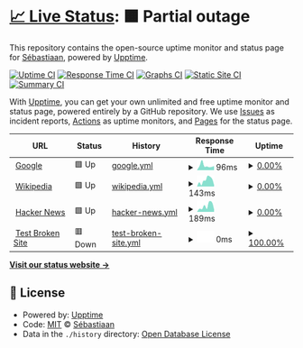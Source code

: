 # [📈 Live Status](https:///statuspage-test): <!--live status--> **🟧 Partial outage**

This repository contains the open-source uptime monitor and status page for [Sébastiaan](sebastiaan.app), powered by [Upptime](https://github.com/upptime/upptime).

[![Uptime CI](https://github.com/se-bastiaan/statuspage-test/workflows/Uptime%20CI/badge.svg)](https://github.com/se-bastiaan/statuspage-test/actions?query=workflow%3A%22Uptime+CI%22)
[![Response Time CI](https://github.com/se-bastiaan/statuspage-test/workflows/Response%20Time%20CI/badge.svg)](https://github.com/se-bastiaan/statuspage-test/actions?query=workflow%3A%22Response+Time+CI%22)
[![Graphs CI](https://github.com/se-bastiaan/statuspage-test/workflows/Graphs%20CI/badge.svg)](https://github.com/se-bastiaan/statuspage-test/actions?query=workflow%3A%22Graphs+CI%22)
[![Static Site CI](https://github.com/se-bastiaan/statuspage-test/workflows/Static%20Site%20CI/badge.svg)](https://github.com/se-bastiaan/statuspage-test/actions?query=workflow%3A%22Static+Site+CI%22)
[![Summary CI](https://github.com/se-bastiaan/statuspage-test/workflows/Summary%20CI/badge.svg)](https://github.com/se-bastiaan/statuspage-test/actions?query=workflow%3A%22Summary+CI%22)

With [Upptime](https://upptime.js.org), you can get your own unlimited and free uptime monitor and status page, powered entirely by a GitHub repository. We use [Issues](https://github.com/se-bastiaan/statuspage-test/issues) as incident reports, [Actions](https://github.com/se-bastiaan/statuspage-test/actions) as uptime monitors, and [Pages](https:///statuspage-test) for the status page.

<!--start: status pages-->
<!-- This summary is generated by Upptime (https://github.com/upptime/upptime) -->
<!-- Do not edit this manually, your changes will be overwritten -->
<!-- prettier-ignore -->
| URL | Status | History | Response Time | Uptime |
| --- | ------ | ------- | ------------- | ------ |
| <img alt="" src="https://favicons.githubusercontent.com/www.google.com" height="13"> [Google](https://www.google.com) | 🟩 Up | [google.yml](https://github.com/se-bastiaan/statuspage-test/commits/HEAD/history/google.yml) | <details><summary><img alt="Response time graph" src="./graphs/google/response-time-week.png" height="20"> 96ms</summary><br><a href="https://se-bastiaan.github.io/statuspage-test/history/google"><img alt="Response time 99" src="https://img.shields.io/endpoint?url=https%3A%2F%2Fraw.githubusercontent.com%2Fse-bastiaan%2Fstatuspage-test%2FHEAD%2Fapi%2Fgoogle%2Fresponse-time.json"></a><br><a href="https://se-bastiaan.github.io/statuspage-test/history/google"><img alt="24-hour response time 78" src="https://img.shields.io/endpoint?url=https%3A%2F%2Fraw.githubusercontent.com%2Fse-bastiaan%2Fstatuspage-test%2FHEAD%2Fapi%2Fgoogle%2Fresponse-time-day.json"></a><br><a href="https://se-bastiaan.github.io/statuspage-test/history/google"><img alt="7-day response time 96" src="https://img.shields.io/endpoint?url=https%3A%2F%2Fraw.githubusercontent.com%2Fse-bastiaan%2Fstatuspage-test%2FHEAD%2Fapi%2Fgoogle%2Fresponse-time-week.json"></a><br><a href="https://se-bastiaan.github.io/statuspage-test/history/google"><img alt="30-day response time 85" src="https://img.shields.io/endpoint?url=https%3A%2F%2Fraw.githubusercontent.com%2Fse-bastiaan%2Fstatuspage-test%2FHEAD%2Fapi%2Fgoogle%2Fresponse-time-month.json"></a><br><a href="https://se-bastiaan.github.io/statuspage-test/history/google"><img alt="1-year response time 99" src="https://img.shields.io/endpoint?url=https%3A%2F%2Fraw.githubusercontent.com%2Fse-bastiaan%2Fstatuspage-test%2FHEAD%2Fapi%2Fgoogle%2Fresponse-time-year.json"></a></details> | <details><summary><a href="https://se-bastiaan.github.io/statuspage-test/history/google">0.00%</a></summary><a href="https://se-bastiaan.github.io/statuspage-test/history/google"><img alt="All-time uptime 75.82%" src="https://img.shields.io/endpoint?url=https%3A%2F%2Fraw.githubusercontent.com%2Fse-bastiaan%2Fstatuspage-test%2FHEAD%2Fapi%2Fgoogle%2Fuptime.json"></a><br><a href="https://se-bastiaan.github.io/statuspage-test/history/google"><img alt="24-hour uptime 0.00%" src="https://img.shields.io/endpoint?url=https%3A%2F%2Fraw.githubusercontent.com%2Fse-bastiaan%2Fstatuspage-test%2FHEAD%2Fapi%2Fgoogle%2Fuptime-day.json"></a><br><a href="https://se-bastiaan.github.io/statuspage-test/history/google"><img alt="7-day uptime 0.00%" src="https://img.shields.io/endpoint?url=https%3A%2F%2Fraw.githubusercontent.com%2Fse-bastiaan%2Fstatuspage-test%2FHEAD%2Fapi%2Fgoogle%2Fuptime-week.json"></a><br><a href="https://se-bastiaan.github.io/statuspage-test/history/google"><img alt="30-day uptime 0.00%" src="https://img.shields.io/endpoint?url=https%3A%2F%2Fraw.githubusercontent.com%2Fse-bastiaan%2Fstatuspage-test%2FHEAD%2Fapi%2Fgoogle%2Fuptime-month.json"></a><br><a href="https://se-bastiaan.github.io/statuspage-test/history/google"><img alt="1-year uptime 58.42%" src="https://img.shields.io/endpoint?url=https%3A%2F%2Fraw.githubusercontent.com%2Fse-bastiaan%2Fstatuspage-test%2FHEAD%2Fapi%2Fgoogle%2Fuptime-year.json"></a></details>
| <img alt="" src="https://favicons.githubusercontent.com/en.wikipedia.org" height="13"> [Wikipedia](https://en.wikipedia.org) | 🟩 Up | [wikipedia.yml](https://github.com/se-bastiaan/statuspage-test/commits/HEAD/history/wikipedia.yml) | <details><summary><img alt="Response time graph" src="./graphs/wikipedia/response-time-week.png" height="20"> 143ms</summary><br><a href="https://se-bastiaan.github.io/statuspage-test/history/wikipedia"><img alt="Response time 212" src="https://img.shields.io/endpoint?url=https%3A%2F%2Fraw.githubusercontent.com%2Fse-bastiaan%2Fstatuspage-test%2FHEAD%2Fapi%2Fwikipedia%2Fresponse-time.json"></a><br><a href="https://se-bastiaan.github.io/statuspage-test/history/wikipedia"><img alt="24-hour response time 27" src="https://img.shields.io/endpoint?url=https%3A%2F%2Fraw.githubusercontent.com%2Fse-bastiaan%2Fstatuspage-test%2FHEAD%2Fapi%2Fwikipedia%2Fresponse-time-day.json"></a><br><a href="https://se-bastiaan.github.io/statuspage-test/history/wikipedia"><img alt="7-day response time 143" src="https://img.shields.io/endpoint?url=https%3A%2F%2Fraw.githubusercontent.com%2Fse-bastiaan%2Fstatuspage-test%2FHEAD%2Fapi%2Fwikipedia%2Fresponse-time-week.json"></a><br><a href="https://se-bastiaan.github.io/statuspage-test/history/wikipedia"><img alt="30-day response time 182" src="https://img.shields.io/endpoint?url=https%3A%2F%2Fraw.githubusercontent.com%2Fse-bastiaan%2Fstatuspage-test%2FHEAD%2Fapi%2Fwikipedia%2Fresponse-time-month.json"></a><br><a href="https://se-bastiaan.github.io/statuspage-test/history/wikipedia"><img alt="1-year response time 212" src="https://img.shields.io/endpoint?url=https%3A%2F%2Fraw.githubusercontent.com%2Fse-bastiaan%2Fstatuspage-test%2FHEAD%2Fapi%2Fwikipedia%2Fresponse-time-year.json"></a></details> | <details><summary><a href="https://se-bastiaan.github.io/statuspage-test/history/wikipedia">0.00%</a></summary><a href="https://se-bastiaan.github.io/statuspage-test/history/wikipedia"><img alt="All-time uptime 70.91%" src="https://img.shields.io/endpoint?url=https%3A%2F%2Fraw.githubusercontent.com%2Fse-bastiaan%2Fstatuspage-test%2FHEAD%2Fapi%2Fwikipedia%2Fuptime.json"></a><br><a href="https://se-bastiaan.github.io/statuspage-test/history/wikipedia"><img alt="24-hour uptime 0.00%" src="https://img.shields.io/endpoint?url=https%3A%2F%2Fraw.githubusercontent.com%2Fse-bastiaan%2Fstatuspage-test%2FHEAD%2Fapi%2Fwikipedia%2Fuptime-day.json"></a><br><a href="https://se-bastiaan.github.io/statuspage-test/history/wikipedia"><img alt="7-day uptime 0.00%" src="https://img.shields.io/endpoint?url=https%3A%2F%2Fraw.githubusercontent.com%2Fse-bastiaan%2Fstatuspage-test%2FHEAD%2Fapi%2Fwikipedia%2Fuptime-week.json"></a><br><a href="https://se-bastiaan.github.io/statuspage-test/history/wikipedia"><img alt="30-day uptime 0.00%" src="https://img.shields.io/endpoint?url=https%3A%2F%2Fraw.githubusercontent.com%2Fse-bastiaan%2Fstatuspage-test%2FHEAD%2Fapi%2Fwikipedia%2Fuptime-month.json"></a><br><a href="https://se-bastiaan.github.io/statuspage-test/history/wikipedia"><img alt="1-year uptime 49.98%" src="https://img.shields.io/endpoint?url=https%3A%2F%2Fraw.githubusercontent.com%2Fse-bastiaan%2Fstatuspage-test%2FHEAD%2Fapi%2Fwikipedia%2Fuptime-year.json"></a></details>
| <img alt="" src="https://favicons.githubusercontent.com/news.ycombinator.com" height="13"> [Hacker News](https://news.ycombinator.com) | 🟩 Up | [hacker-news.yml](https://github.com/se-bastiaan/statuspage-test/commits/HEAD/history/hacker-news.yml) | <details><summary><img alt="Response time graph" src="./graphs/hacker-news/response-time-week.png" height="20"> 189ms</summary><br><a href="https://se-bastiaan.github.io/statuspage-test/history/hacker-news"><img alt="Response time 311" src="https://img.shields.io/endpoint?url=https%3A%2F%2Fraw.githubusercontent.com%2Fse-bastiaan%2Fstatuspage-test%2FHEAD%2Fapi%2Fhacker-news%2Fresponse-time.json"></a><br><a href="https://se-bastiaan.github.io/statuspage-test/history/hacker-news"><img alt="24-hour response time 110" src="https://img.shields.io/endpoint?url=https%3A%2F%2Fraw.githubusercontent.com%2Fse-bastiaan%2Fstatuspage-test%2FHEAD%2Fapi%2Fhacker-news%2Fresponse-time-day.json"></a><br><a href="https://se-bastiaan.github.io/statuspage-test/history/hacker-news"><img alt="7-day response time 189" src="https://img.shields.io/endpoint?url=https%3A%2F%2Fraw.githubusercontent.com%2Fse-bastiaan%2Fstatuspage-test%2FHEAD%2Fapi%2Fhacker-news%2Fresponse-time-week.json"></a><br><a href="https://se-bastiaan.github.io/statuspage-test/history/hacker-news"><img alt="30-day response time 276" src="https://img.shields.io/endpoint?url=https%3A%2F%2Fraw.githubusercontent.com%2Fse-bastiaan%2Fstatuspage-test%2FHEAD%2Fapi%2Fhacker-news%2Fresponse-time-month.json"></a><br><a href="https://se-bastiaan.github.io/statuspage-test/history/hacker-news"><img alt="1-year response time 311" src="https://img.shields.io/endpoint?url=https%3A%2F%2Fraw.githubusercontent.com%2Fse-bastiaan%2Fstatuspage-test%2FHEAD%2Fapi%2Fhacker-news%2Fresponse-time-year.json"></a></details> | <details><summary><a href="https://se-bastiaan.github.io/statuspage-test/history/hacker-news">0.00%</a></summary><a href="https://se-bastiaan.github.io/statuspage-test/history/hacker-news"><img alt="All-time uptime 75.83%" src="https://img.shields.io/endpoint?url=https%3A%2F%2Fraw.githubusercontent.com%2Fse-bastiaan%2Fstatuspage-test%2FHEAD%2Fapi%2Fhacker-news%2Fuptime.json"></a><br><a href="https://se-bastiaan.github.io/statuspage-test/history/hacker-news"><img alt="24-hour uptime 0.00%" src="https://img.shields.io/endpoint?url=https%3A%2F%2Fraw.githubusercontent.com%2Fse-bastiaan%2Fstatuspage-test%2FHEAD%2Fapi%2Fhacker-news%2Fuptime-day.json"></a><br><a href="https://se-bastiaan.github.io/statuspage-test/history/hacker-news"><img alt="7-day uptime 0.00%" src="https://img.shields.io/endpoint?url=https%3A%2F%2Fraw.githubusercontent.com%2Fse-bastiaan%2Fstatuspage-test%2FHEAD%2Fapi%2Fhacker-news%2Fuptime-week.json"></a><br><a href="https://se-bastiaan.github.io/statuspage-test/history/hacker-news"><img alt="30-day uptime 0.00%" src="https://img.shields.io/endpoint?url=https%3A%2F%2Fraw.githubusercontent.com%2Fse-bastiaan%2Fstatuspage-test%2FHEAD%2Fapi%2Fhacker-news%2Fuptime-month.json"></a><br><a href="https://se-bastiaan.github.io/statuspage-test/history/hacker-news"><img alt="1-year uptime 58.43%" src="https://img.shields.io/endpoint?url=https%3A%2F%2Fraw.githubusercontent.com%2Fse-bastiaan%2Fstatuspage-test%2FHEAD%2Fapi%2Fhacker-news%2Fuptime-year.json"></a></details>
| <img alt="" src="https://favicons.githubusercontent.com/thissitedoesnotexist.koj.co" height="13"> [Test Broken Site](https://thissitedoesnotexist.koj.co) | 🟥 Down | [test-broken-site.yml](https://github.com/se-bastiaan/statuspage-test/commits/HEAD/history/test-broken-site.yml) | <details><summary><img alt="Response time graph" src="./graphs/test-broken-site/response-time-week.png" height="20"> 0ms</summary><br><a href="https://se-bastiaan.github.io/statuspage-test/history/test-broken-site"><img alt="Response time 0" src="https://img.shields.io/endpoint?url=https%3A%2F%2Fraw.githubusercontent.com%2Fse-bastiaan%2Fstatuspage-test%2FHEAD%2Fapi%2Ftest-broken-site%2Fresponse-time.json"></a><br><a href="https://se-bastiaan.github.io/statuspage-test/history/test-broken-site"><img alt="24-hour response time 0" src="https://img.shields.io/endpoint?url=https%3A%2F%2Fraw.githubusercontent.com%2Fse-bastiaan%2Fstatuspage-test%2FHEAD%2Fapi%2Ftest-broken-site%2Fresponse-time-day.json"></a><br><a href="https://se-bastiaan.github.io/statuspage-test/history/test-broken-site"><img alt="7-day response time 0" src="https://img.shields.io/endpoint?url=https%3A%2F%2Fraw.githubusercontent.com%2Fse-bastiaan%2Fstatuspage-test%2FHEAD%2Fapi%2Ftest-broken-site%2Fresponse-time-week.json"></a><br><a href="https://se-bastiaan.github.io/statuspage-test/history/test-broken-site"><img alt="30-day response time 0" src="https://img.shields.io/endpoint?url=https%3A%2F%2Fraw.githubusercontent.com%2Fse-bastiaan%2Fstatuspage-test%2FHEAD%2Fapi%2Ftest-broken-site%2Fresponse-time-month.json"></a><br><a href="https://se-bastiaan.github.io/statuspage-test/history/test-broken-site"><img alt="1-year response time 0" src="https://img.shields.io/endpoint?url=https%3A%2F%2Fraw.githubusercontent.com%2Fse-bastiaan%2Fstatuspage-test%2FHEAD%2Fapi%2Ftest-broken-site%2Fresponse-time-year.json"></a></details> | <details><summary><a href="https://se-bastiaan.github.io/statuspage-test/history/test-broken-site">100.00%</a></summary><a href="https://se-bastiaan.github.io/statuspage-test/history/test-broken-site"><img alt="All-time uptime 100.00%" src="https://img.shields.io/endpoint?url=https%3A%2F%2Fraw.githubusercontent.com%2Fse-bastiaan%2Fstatuspage-test%2FHEAD%2Fapi%2Ftest-broken-site%2Fuptime.json"></a><br><a href="https://se-bastiaan.github.io/statuspage-test/history/test-broken-site"><img alt="24-hour uptime 100.00%" src="https://img.shields.io/endpoint?url=https%3A%2F%2Fraw.githubusercontent.com%2Fse-bastiaan%2Fstatuspage-test%2FHEAD%2Fapi%2Ftest-broken-site%2Fuptime-day.json"></a><br><a href="https://se-bastiaan.github.io/statuspage-test/history/test-broken-site"><img alt="7-day uptime 100.00%" src="https://img.shields.io/endpoint?url=https%3A%2F%2Fraw.githubusercontent.com%2Fse-bastiaan%2Fstatuspage-test%2FHEAD%2Fapi%2Ftest-broken-site%2Fuptime-week.json"></a><br><a href="https://se-bastiaan.github.io/statuspage-test/history/test-broken-site"><img alt="30-day uptime 100.00%" src="https://img.shields.io/endpoint?url=https%3A%2F%2Fraw.githubusercontent.com%2Fse-bastiaan%2Fstatuspage-test%2FHEAD%2Fapi%2Ftest-broken-site%2Fuptime-month.json"></a><br><a href="https://se-bastiaan.github.io/statuspage-test/history/test-broken-site"><img alt="1-year uptime 100.00%" src="https://img.shields.io/endpoint?url=https%3A%2F%2Fraw.githubusercontent.com%2Fse-bastiaan%2Fstatuspage-test%2FHEAD%2Fapi%2Ftest-broken-site%2Fuptime-year.json"></a></details>

<!--end: status pages-->

[**Visit our status website →**](https:///statuspage-test)

## 📄 License

- Powered by: [Upptime](https://github.com/upptime/upptime)
- Code: [MIT](./LICENSE) © [Sébastiaan](sebastiaan.app)
- Data in the `./history` directory: [Open Database License](https://opendatacommons.org/licenses/odbl/1-0/)
